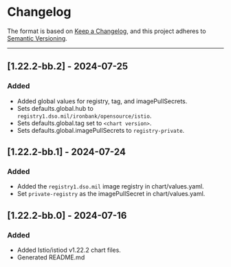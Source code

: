 # Changelog

The format is based on [Keep a Changelog](https://keepachangelog.com/en/1.0.0/), and this project adheres to [Semantic Versioning](https://semver.org/spec/v2.0.0.html).

---

## [1.22.2-bb.2] - 2024-07-25

### Added

- Added global values for registry, tag, and imagePullSecrets.
- Sets defaults.global.hub to `registry1.dso.mil/ironbank/opensource/istio`.
- Sets defaults.global.tag set to  `<chart version>`. 
- Sets defaults.global.imagePullSecrets to `registry-private`.

## [1.22.2-bb.1] - 2024-07-24

### Added

- Added the `registry1.dso.mil` image registry in chart/values.yaml.
- Set `private-registry` as the imagePullSecret in chart/values.yaml.

## [1.22.2-bb.0] - 2024-07-16

### Added

- Added Istio/istiod v1.22.2 chart files.
- Generated README.md
